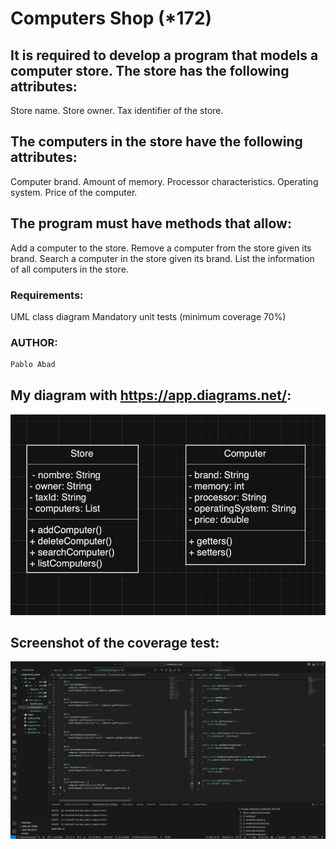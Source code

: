 # Computers Shop (*172)

## It is required to develop a program that models a computer store. The store has the following attributes:

Store name.
Store owner.
Tax identifier of the store.

## The computers in the store have the following attributes:

Computer brand.
Amount of memory.
Processor characteristics.
Operating system.
Price of the computer.

## The program must have methods that allow:

Add a computer to the store.
Remove a computer from the store given its brand.
Search a computer in the store given its brand.
List the information of all computers in the store.

### Requirements:

UML class diagram
Mandatory unit tests (minimum coverage 70%)

### AUTHOR:
```sh
Pablo Abad
```

## My diagram with https://app.diagrams.net/:
![My diagram](<Diagrama de clases tienda ordenadores.png>)

## Screenshot of the coverage test:
![Coverage test](<Prueba de cobertura  computers shop.png>)